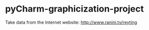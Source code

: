 # pyCharm-graphicization-project

Take data from the Internet 
website: http://www.ranini.tv/reyting 
